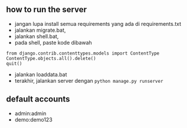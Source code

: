 ## how to run the server
- jangan lupa install semua requirements yang ada di requirements.txt
- jalankan migrate.bat,
- jalankan shell.bat,
- pada shell, paste kode dibawah
```
from django.contrib.contenttypes.models import ContentType
ContentType.objects.all().delete()
quit()
```
- jalankan loaddata.bat
- terakhir, jalankan server dengan `python manage.py runserver` 

## default accounts
- admin:admin
- demo:demo123